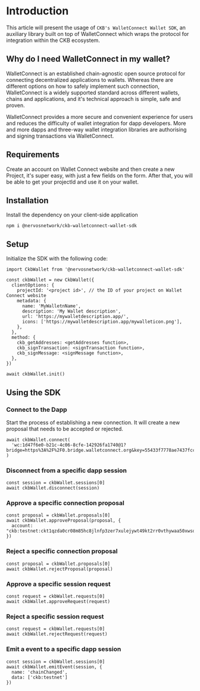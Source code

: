 # Introduction
This article will present the usage of `CKB's WalletConnect Wallet SDK`, an auxiliary library built on top of WalletConnect which wraps the protocol for integration within the CKB ecosystem.

## Why do I need WalletConnect in my wallet?

WalletConnect is an established chain-agnostic open source protocol for connecting decentralized applications to wallets. Whereas there are different options on how to safely implement such connection, WalletConnect is a widely supported standard across different wallets, chains and applications, and it's technical approach is simple, safe and proven. 

WalletConnect provides a more secure and convenient experience for users and reduces the difficulty of wallet integration for dapp developers. More and more dapps and three-way wallet integration libraries are authorising and signing transactions via WalletConnect. 


## Requirements
Create an account on Wallet Connect website and then create a new Project, it's super easy, with just a few fields on the form. After that, you will be able to get your projectId and use it on your wallet.

## Installation
Install the dependency on your client-side application

```
npm i @nervosnetwork/ckb-walletconnect-wallet-sdk
```

## Setup
Initialize the SDK with the following code:
```
import CkbWallet from '@nervosnetwork/ckb-walletconnect-wallet-sdk'

const ckbWallet = new CkbWallet({
  clientOptions: {
    projectId: '<project id>', // the ID of your project on Wallet Connect website
    metadata: {
      name: 'MyWalletnName',
      description: 'My Wallet description', 
      url: 'https://mywalletdescription.app/',
      icons: ['https://mywalletdescription.app/mywalleticon.png'],
    },
  },
  method: {
    ckb_getAddresses: <getAddresses function>,
    ckb_signTransaction: <signTransaction function>,
    ckb_signMessage: <signMessage function>,
  },
})

await ckbWallet.init()
```

## Using the SDK

### Connect to the Dapp
Start the process of establishing a new connection. It will create a new proposal that needs to be accepted or rejected.

```
await ckbWallet.connect(
  'wc:1d47f6e0-b21c-4c06-8cfe-142926fa1740@1?bridge=https%3A%2F%2F0.bridge.walletconnect.org&key=55433f7778ae7437fcc0579828c770b0517f592b81a76b4c289d09eb964d7091'
)
```

### Disconnect from a specific dapp session
```
const session = ckbWallet.sessions[0]
await ckbWallet.disconnect(session)
```

### Approve a specific connection proposal
```
const proposal = ckbWallet.proposals[0]
await ckbWallet.approveProposal(proposal, {
  account: "ckb:testnet:ckt1qzda0cr08m85hc8jlnfp3zer7xulejywt49kt2rr0vthywaa50xwsqwh8z6fkne05j0emqeen59qnn8a6xkm3fs0xf9en"
})
```

### Reject a specific connection proposal
```
const proposal = ckbWallet.proposals[0]
await ckbWallet.rejectProposal(proposal)
```

### Approve a specific session request
```
const request = ckbWallet.requests[0]
await ckbWallet.approveRequest(request)
```

### Reject a specific session request
```
const request = ckbWallet.requests[0]
await ckbWallet.rejectRequest(request)
```

### Emit a event to a specific dapp session
```
const session = ckbWallet.sessions[0]
await ckbWallet.emitEvent(session, {
  name: 'chainChanged',
  data: ['ckb:testnet']
})
```